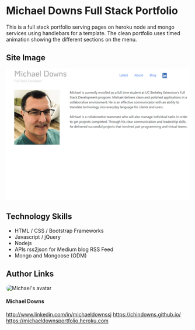 # Michael Downs Full Stack Portfolio
This is a full stack portfolio serving pages on heroku node and mongo services using handlebars for a template.  The clean portfolio uses timed animation showing the different sections on the menu.  

## Site Image
![Site](public/assets/images/porfolio-site.jpg)

## Technology Skills
* HTML / CSS / Bootstrap Frameworks
* Javascript / jQuery
* Nodejs
* APIs rss2json for Medium blog RSS Feed
* Mongo and Mongoose (ODM)


## Author Links
<img src="https://avatars3.githubusercontent.com/u/61262454?v=4" alt = "Michael's avatar" style = "width: 40px; border-radius: 15px;"/>   

#### Michael Downs
http://www.linkedin.com/in/michaeldownssj
https://chindowns.github.io/
https://michaeldownsportfolio.heroku.com
